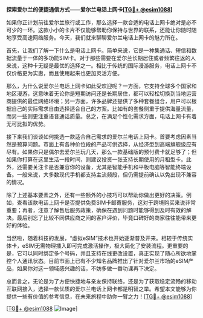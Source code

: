 **探索爱尔兰的便捷通信方式——爱尔兰电话上网卡[[TG💪+ @esim1088](https://t.me/s/esim1088)]**

如果你正计划前往爱尔兰旅行或工作，那么选择一款合适的电话上网卡绝对是必不可少的一环。这款小小的卡片不仅能够帮助你保持与世界的联系，还能让你随时随地享受高速网络服务。今天，我们就来聊聊爱尔兰电话上网卡的魅力所在。

首先，让我们了解一下什么是电话上网卡。简单来说，它是一种集通话、短信和数据流量于一体的多功能SIM卡。对于那些需要在爱尔兰长期居住或者频繁往返的人来说，这种卡无疑是最优的选择之一。相比于传统的国际漫游服务，电话上网卡不仅价格更为实惠，而且使用起来也更加灵活方便。

那么，为什么说爱尔兰电话上网卡如此受欢迎呢？一方面，它支持全球多个国家和地区漫游，这意味着无论你是短期访问还是长期居住，都可以轻松切换到当地运营商提供的最佳网络环境；另一方面，许多品牌还提供了多种套餐组合，用户可以根据自己的实际需求自由选择适合自己的方案。比如有的套餐侧重于提供海量流量，而另一些则更注重语音通话质量。总之，在满足个性化需求方面，电话上网卡有着无可比拟的优势。

接下来我们谈谈如何挑选一款适合自己需求的爱尔兰电话上网卡。首要考虑因素当然是预算问题。市面上有各种价位段的产品可供选择，从经济型到高端旗舰级应有尽有。如果你只是偶尔去爱尔兰玩几天，那么一款基础版的预付费卡就足够了；但如果你打算在这里生活一段时间，则建议投资一张支持长期使用的月租型卡。此外，还需要关注卡是否兼容你的设备，尤其是智能手机和平板电脑等智能终端设备。一般来说，大多数现代手机都支持主流频段，但仍需提前确认以免出现不兼容的情况。

除了上述基本要素之外，还有一些额外的小技巧可以帮助你做出更好的决策。例如，查看该款电话上网卡是否提供免费SIM卡邮寄服务，这对于跨境购买来说非常重要；再者，注意了解售后服务政策，确保在遇到问题时能够得到及时有效的解决。最后别忘了比较不同供应商之间的客户评价，毕竟口碑好的商家往往能带来更好的体验。

当然啦，随着科技的发展，“虚拟eSIM”技术也开始逐渐普及开来。相较于传统实体卡，eSIM无需物理插入即可完成激活操作，极大简化了安装流程。更重要的是，它可以同时绑定多个号码，并且支持在线更改设置，真正实现了随心所欲地掌控个人通讯状态。目前市面上已有不少知名品牌推出了针对爱尔兰市场的eSIM产品，如果你对这一领域感兴趣的话，不妨多做一番功课再下决定。

总而言之，无论是为了方便快捷地与亲友保持联络，还是为了获取稳定流畅的移动互联网接入，选择一款优质的爱尔兰电话上网卡都是明智之举。希望本文能够为你提供一些有价值的参考信息，在未来旅程中助你一臂之力！[[TG💪+ @esim1088](https://t.me/s/esim1088)] 

[[TG💪+ @esim1088](https://t.me/s/esim1088) ![Image](https://i.postimg.cc/4NQfJmqS/Snipaste-2025-05-13-00-14-12.png)]
